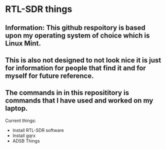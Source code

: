 # RTL-SDR things
## Information: This github respoitory is based upon my operating system of choice which is Linux Mint.
## This is also not designed to not look nice it is just for information for people that find it and for myself for future reference.

## The commands in in this reposititory is commands that I have used and worked on my laptop.

Current things:
* Install RTL-SDR software
* Install gqrx
* ADSB Things